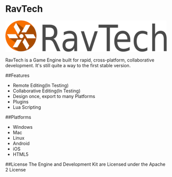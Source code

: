 # RavTech
![Alt text](/logo.png?raw=true "")

RavTech is a Game Engine built for rapid, cross-platform, collaborative development.
It's still quite a way to the first stable version.

##Features
- Remote Editing(In Testing)
- Collaborative Editing(In Testing)
- Design once, export to many Platforms
- Plugins
- Lua Scripting

##Platforms
- Windows
- Mac
- Linux
- Android
- iOS
- HTML5

##License
The Engine and Development Kit are Licensed under the Apache 2 License